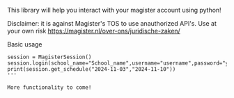 This library will help you interact with your magister account using python!

Disclaimer: it is against Magister's TOS to use anauthorized API's. Use at your own risk
https://magister.nl/over-ons/juridische-zaken/

Basic usage
```
session = MagisterSession()
session.login(school_name="School_name",username="username",password="your_password")
print(session.get_schedule("2024-11-03","2024-11-10"))
'''

More functionality to come!
